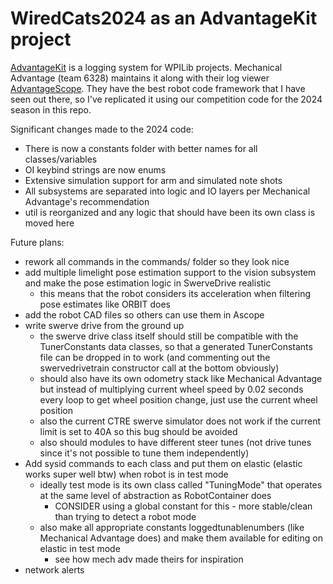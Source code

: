 # WiredCats2024 as an AdvantageKit project

[AdvantageKit](https://github.com/Mechanical-Advantage/AdvantageKit) is a logging system for WPILib projects. Mechanical Advantage (team 6328) maintains it along with their log viewer [AdvantageScope](https://github.com/Mechanical-Advantage/AdvantageScope). They have the best robot code framework that I have seen out there, so I've replicated it using our competition code for the 2024 season in this repo.

Significant changes made to the 2024 code:
 - There is now a constants folder with better names for all classes/variables
 - OI keybind strings are now enums
 - Extensive simulation support for arm and simulated note shots
 - All subsystems are separated into logic and IO layers per Mechanical Advantage's recommendation
 - util is reorganized and any logic that should have been its own class is moved here

Future plans:
 - rework all commands in the commands/ folder so they look nice
 - add multiple limelight pose estimation support to the vision subsystem and make the pose estimation logic in SwerveDrive realistic
    - this means that the robot considers its acceleration when filtering pose estimates like ORBIT does
 - add the robot CAD files so others can use them in Ascope
 - write swerve drive from the ground up
    - the swerve drive class itself should still be compatible with the TunerConstants data classes, so that a generated TunerConstants file can be dropped in to work (and commenting out the swervedrivetrain constructor call at the bottom obviously)
    - should also have its own odometry stack like Mechanical Advantage but instead of multiplying current wheel speed by 0.02 seconds every loop to get wheel position change, just use the current wheel position
    - also the current CTRE swerve simulator does not work if the current limit is set to 40A so this bug should be avoided
    - also should modules to have different steer tunes (not drive tunes since it's not possible to tune them independently)
 - Add sysid commands to each class and put them on elastic (elastic works super well btw) when robot is in test mode
    - ideally test mode is its own class called "TuningMode" that operates at the same level of abstraction as RobotContainer does
      - CONSIDER using a global constant for this - more stable/clean than trying to detect a robot mode
    - also make all appropriate constants loggedtunablenumbers (like Mechanical Advantage does) and make them available for editing on elastic in test mode
      - see how mech adv made theirs for inspiration
 - network alerts
